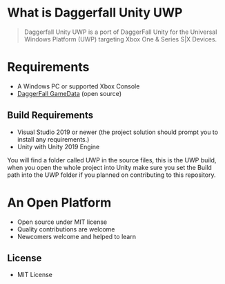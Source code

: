 # What is Daggerfall Unity UWP

> Daggerfall Unity UWP is a port of DaggerFall Unity for the Universal Windows Platform (UWP) targeting Xbox One & Series S|X Devices.

# Requirements
- A Windows PC or supported Xbox Console
- [DaggerFall GameData](https://forums.dfworkshop.net/viewtopic.php?f=5&t=2360&p=27538#p27538) (open source)

## Build Requirements
- Visual Studio 2019 or newer (the project solution should prompt you to install any requirements.)
- Unity with Unity 2019 Engine

You will find a folder called UWP in the source files, this is the UWP build, when you open the whole project into Unity make sure you set the Build path into the UWP folder if you planned on contributing to this repository.

# An Open Platform

+ Open source under MIT license
+ Quality contributions are welcome
+ Newcomers welcome and helped to learn

## License

+ MIT License
